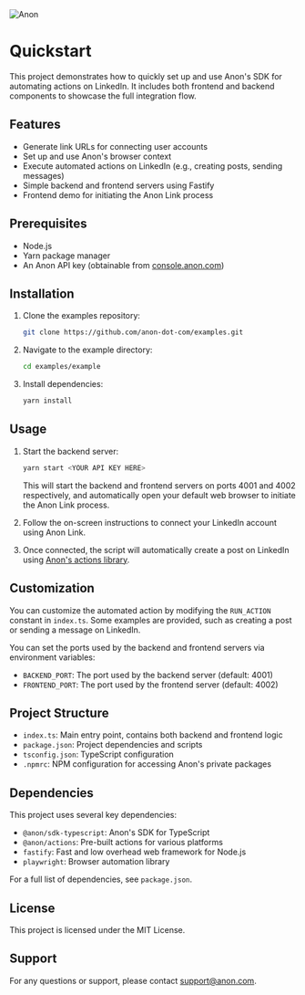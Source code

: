 <picture>
  <source media="(prefers-color-scheme: dark)" srcset="https://pub-dae6836ea721478b89301a8e71d52a33.r2.dev/anon/dev-images/anon_logo-system_white%403x.png">
  <source media="(prefers-color-scheme: light)" srcset="https://pub-dae6836ea721478b89301a8e71d52a33.r2.dev/anon/dev-images/anon_logo-900%403x.png">
  <img alt="Anon" src="https://pub-dae6836ea721478b89301a8e71d52a33.r2.dev/anon/dev-images/anon_logo-900%403x.png">
</picture>

# Quickstart

This project demonstrates how to quickly set up and use Anon's SDK for automating actions on LinkedIn. It includes both frontend and backend components to showcase the full integration flow.

## Features

- Generate link URLs for connecting user accounts
- Set up and use Anon's browser context
- Execute automated actions on LinkedIn (e.g., creating posts, sending messages)
- Simple backend and frontend servers using Fastify
- Frontend demo for initiating the Anon Link process

## Prerequisites

- Node.js
- Yarn package manager
- An Anon API key (obtainable from [console.anon.com](https://console.anon.com))

## Installation

1. Clone the examples repository:

   ```bash
   git clone https://github.com/anon-dot-com/examples.git
   ```

2. Navigate to the example directory:

   ```bash
   cd examples/example
   ```

3. Install dependencies:

   ```bash
   yarn install
   ```

## Usage

1. Start the backend server:

   ```bash
   yarn start <YOUR API KEY HERE>
   ```

   This will start the backend and frontend servers on ports 4001 and 4002 respectively, and automatically open your default web browser to initiate the Anon Link process.

2. Follow the on-screen instructions to connect your LinkedIn account using Anon Link.

3. Once connected, the script will automatically create a post on LinkedIn using [Anon's actions library](https://github.com/anon-dot-com/actions).

## Customization

You can customize the automated action by modifying the `RUN_ACTION` constant in `index.ts`. Some examples are provided, such as creating a post or sending a message on LinkedIn.

You can set the ports used by the backend and frontend servers via environment variables:

- `BACKEND_PORT`: The port used by the backend server (default: 4001)
- `FRONTEND_PORT`: The port used by the frontend server (default: 4002)

## Project Structure

- `index.ts`: Main entry point, contains both backend and frontend logic
- `package.json`: Project dependencies and scripts
- `tsconfig.json`: TypeScript configuration
- `.npmrc`: NPM configuration for accessing Anon's private packages

## Dependencies

This project uses several key dependencies:

- `@anon/sdk-typescript`: Anon's SDK for TypeScript
- `@anon/actions`: Pre-built actions for various platforms
- `fastify`: Fast and low overhead web framework for Node.js
- `playwright`: Browser automation library

For a full list of dependencies, see `package.json`.

## License

This project is licensed under the MIT License.

## Support

For any questions or support, please contact [support@anon.com](mailto:support@anon.com).